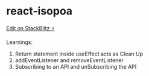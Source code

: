 # react-isopoa

[Edit on StackBlitz ⚡️](https://stackblitz.com/edit/react-isopoa)

Learnings:

1. Return statement inside useEffect acts as Clean Up
2. addEventListener and removeEventListener
3. Subscribing to an API and unSubscribing the API
